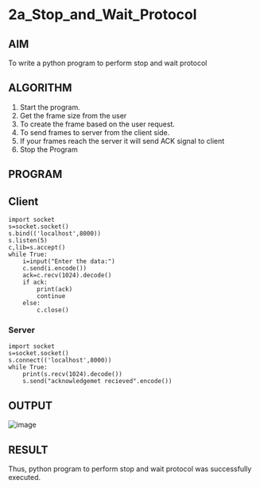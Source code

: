 # 2a_Stop_and_Wait_Protocol
## AIM 
To write a python program to perform stop and wait protocol
## ALGORITHM
1. Start the program.
2. Get the frame size from the user
3. To create the frame based on the user request.
4. To send frames to server from the client side.
5. If your frames reach the server it will send ACK signal to client
6. Stop the Program
## PROGRAM
## Client
```
import socket
s=socket.socket()
s.bind(('localhost',8000))
s.listen(5)
c,lib=s.accept()
while True:
    i=input("Enter the data:")
    c.send(i.encode())
    ack=c.recv(1024).decode()
    if ack:
        print(ack)
        continue
    else:
        c.close()
```
### Server
```
import socket
s=socket.socket()
s.connect(('localhost',8000))
while True:
    print(s.recv(1024).decode())
    s.send("acknowledgemet recieved".encode())
```
## OUTPUT
![image](https://github.com/user-attachments/assets/bb2b7bc3-b591-4338-b844-77d841785844)

## RESULT
Thus, python program to perform stop and wait protocol was successfully executed.
